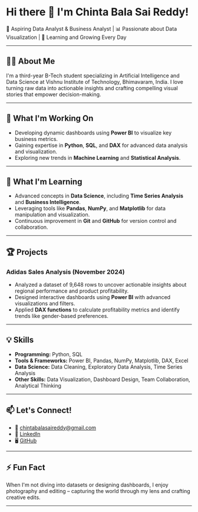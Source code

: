 # Hi there 👋 I'm Chinta Bala Sai Reddy!

🚀 Aspiring Data Analyst & Business Analyst | 📊 Passionate about Data Visualization | 🌱 Learning and Growing Every Day

---

## 👨‍💻 About Me
I'm a third-year B-Tech student specializing in Artificial Intelligence and Data Science at Vishnu Institute of Technology, Bhimavaram, India. I love turning raw data into actionable insights and crafting compelling visual stories that empower decision-making.

---

## 🔭 What I'm Working On
- Developing dynamic dashboards using **Power BI** to visualize key business metrics.
- Gaining expertise in **Python**, **SQL**, and **DAX** for advanced data analysis and visualization.
- Exploring new trends in **Machine Learning** and **Statistical Analysis**.

---

## 🌱 What I'm Learning
- Advanced concepts in **Data Science**, including **Time Series Analysis** and **Business Intelligence**.
- Leveraging tools like **Pandas**, **NumPy**, and **Matplotlib** for data manipulation and visualization.
- Continuous improvement in **Git** and **GitHub** for version control and collaboration.

---

## 🏆 Projects
### **Adidas Sales Analysis** (November 2024)
- Analyzed a dataset of 9,648 rows to uncover actionable insights about regional performance and product profitability.
- Designed interactive dashboards using **Power BI** with advanced visualizations and filters.
- Applied **DAX functions** to calculate profitability metrics and identify trends like gender-based preferences.

---

## 💡 Skills
- **Programming:** Python, SQL  
- **Tools & Frameworks:** Power BI, Pandas, NumPy, Matplotlib, DAX, Excel  
- **Data Science:** Data Cleaning, Exploratory Data Analysis, Time Series Analysis  
- **Other Skills:** Data Visualization, Dashboard Design, Team Collaboration, Analytical Thinking

---

## 📫 Let's Connect!
- 📧 [chintabalasaireddy@gmail.com](mailto:chintabalasaireddy@gmail.com)  
- 💼 [LinkedIn](https://www.linkedin.com/in/chinta-bala-sai-reddy-14ba08249)  
- 🖥️ [GitHub](https://github.com/Balasaireddy7)  

---

## ⚡ Fun Fact
When I'm not diving into datasets or designing dashboards, I enjoy photography and editing – capturing the world through my lens and crafting creative edits.

---
